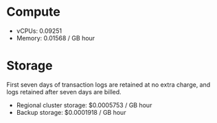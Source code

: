 # Compute
- vCPUs: 0.09251
- Memory: 0.01568 / GB hour
# Storage
First seven days of transaction logs are retained at no extra charge, and logs retained after seven days are billed.
- Regional cluster storage: $0.0005753 / GB hour
- Backup storage: $0.0001918 / GB hour
